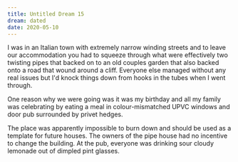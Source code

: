 ```yaml
---
title: Untitled Dream 15
dream: dated
date: 2020-05-10
---
```


I was in an Italian town with extremely narrow winding streets and to leave our accommodation you had to squeeze through what were effectively two twisting pipes that backed on to an old couples garden that also backed onto a road that wound around a cliff. Everyone else managed without any real issues but I'd knock things down from hooks in the tubes when I went through.

One reason why we were going was it was my birthday and all my family was celebrating by eating a meal in colour-mismatched UPVC windows and door pub surrounded by privet hedges.

The place was apparently impossible to burn down and should be used as a template for future houses. The owners of the pipe house had no incentive to change the building. At the pub, everyone was drinking sour cloudy lemonade out of dimpled pint glasses.